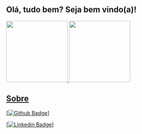 ## Olá, tudo bem? Seja bem vindo(a)!

<div>
  <a href="https://github.com/jothank">
  <img height="165em" src="https://github-readme-stats.vercel.app/api?username=jothank&show_icons=true&theme=dark&include_all_commits=true&count_private=true"/>
  <img height="165em" src="https://github-readme-stats.vercel.app/api/top-langs/?username=jothank&layout=compact&langs_count=16&theme=dark"/>
</div>

## Sobre

[![Github Badge](https://img.shields.io/badge/-Github-000?style=flat-square&logo=Github&logoColor=white&link=https://github.com/jothank)]

[![Linkedin Badge](https://img.shields.io/badge/-LinkedIn-blue?style=flat-square&logo=Linkedin&logoColor=white&link=https://www.linkedin.com/in/jothank/)]
